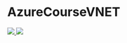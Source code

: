 # AzureCourseVNET

<a href="https://portal.azure.com/#create/Microsoft.Template/uri/https%3A%2F%2Fgithub.com%2Fchoochy44%2FAzureCourseVNET%2Fblob%2Fmaster%2FEUVnet2" target="_blank">
    <img src="http://azuredeploy.net/deploybutton.png"/>
</a>

<a href="http://armviz.io/#/?load=https%3A%2F%2Fgithub.com%2Fchoochy44%2FAzureCourseVNET%2Fblob%2Fmaster%2FEUVnet2" target="_blank">
    <img src="http://armviz.io/visualizebutton.png"/>
</a>

